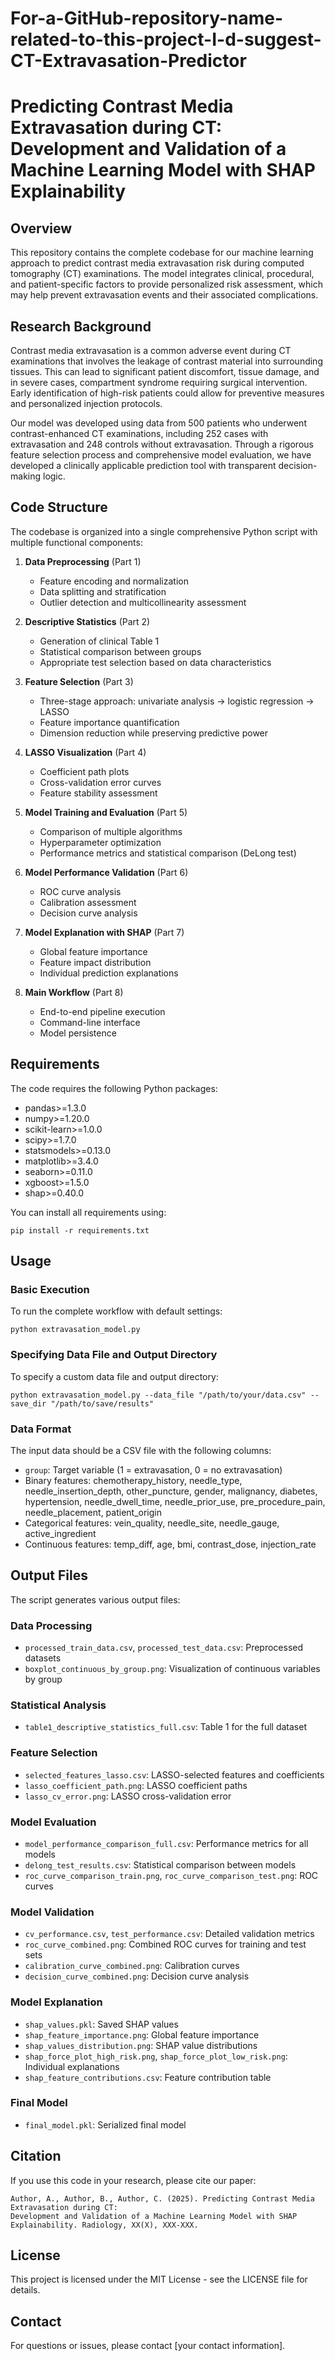 # For-a-GitHub-repository-name-related-to-this-project-I-d-suggest-CT-Extravasation-Predictor
# Predicting Contrast Media Extravasation during CT: Development and Validation of a Machine Learning Model with SHAP Explainability

## Overview

This repository contains the complete codebase for our machine learning approach to predict contrast media extravasation risk during computed tomography (CT) examinations. The model integrates clinical, procedural, and patient-specific factors to provide personalized risk assessment, which may help prevent extravasation events and their associated complications.

## Research Background

Contrast media extravasation is a common adverse event during CT examinations that involves the leakage of contrast material into surrounding tissues. This can lead to significant patient discomfort, tissue damage, and in severe cases, compartment syndrome requiring surgical intervention. Early identification of high-risk patients could allow for preventive measures and personalized injection protocols.

Our model was developed using data from 500 patients who underwent contrast-enhanced CT examinations, including 252 cases with extravasation and 248 controls without extravasation. Through a rigorous feature selection process and comprehensive model evaluation, we have developed a clinically applicable prediction tool with transparent decision-making logic.

## Code Structure

The codebase is organized into a single comprehensive Python script with multiple functional components:

1. **Data Preprocessing** (Part 1)
   - Feature encoding and normalization
   - Data splitting and stratification
   - Outlier detection and multicollinearity assessment

2. **Descriptive Statistics** (Part 2)
   - Generation of clinical Table 1
   - Statistical comparison between groups
   - Appropriate test selection based on data characteristics

3. **Feature Selection** (Part 3)
   - Three-stage approach: univariate analysis → logistic regression → LASSO
   - Feature importance quantification
   - Dimension reduction while preserving predictive power

4. **LASSO Visualization** (Part 4)
   - Coefficient path plots
   - Cross-validation error curves
   - Feature stability assessment

5. **Model Training and Evaluation** (Part 5)
   - Comparison of multiple algorithms
   - Hyperparameter optimization
   - Performance metrics and statistical comparison (DeLong test)

6. **Model Performance Validation** (Part 6)
   - ROC curve analysis
   - Calibration assessment
   - Decision curve analysis

7. **Model Explanation with SHAP** (Part 7)
   - Global feature importance
   - Feature impact distribution
   - Individual prediction explanations

8. **Main Workflow** (Part 8)
   - End-to-end pipeline execution
   - Command-line interface
   - Model persistence

## Requirements

The code requires the following Python packages:
- pandas>=1.3.0
- numpy>=1.20.0
- scikit-learn>=1.0.0
- scipy>=1.7.0
- statsmodels>=0.13.0
- matplotlib>=3.4.0
- seaborn>=0.11.0
- xgboost>=1.5.0
- shap>=0.40.0

You can install all requirements using:
```
pip install -r requirements.txt
```

## Usage

### Basic Execution

To run the complete workflow with default settings:
```
python extravasation_model.py
```

### Specifying Data File and Output Directory

To specify a custom data file and output directory:
```
python extravasation_model.py --data_file "/path/to/your/data.csv" --save_dir "/path/to/save/results"
```

### Data Format

The input data should be a CSV file with the following columns:
- `group`: Target variable (1 = extravasation, 0 = no extravasation)
- Binary features: chemotherapy_history, needle_type, needle_insertion_depth, other_puncture, gender, malignancy, diabetes, hypertension, needle_dwell_time, needle_prior_use, pre_procedure_pain, needle_placement, patient_origin
- Categorical features: vein_quality, needle_site, needle_gauge, active_ingredient
- Continuous features: temp_diff, age, bmi, contrast_dose, injection_rate

## Output Files

The script generates various output files:

### Data Processing
- `processed_train_data.csv`, `processed_test_data.csv`: Preprocessed datasets
- `boxplot_continuous_by_group.png`: Visualization of continuous variables by group

### Statistical Analysis
- `table1_descriptive_statistics_full.csv`: Table 1 for the full dataset

### Feature Selection
- `selected_features_lasso.csv`: LASSO-selected features and coefficients
- `lasso_coefficient_path.png`: LASSO coefficient paths
- `lasso_cv_error.png`: LASSO cross-validation error

### Model Evaluation
- `model_performance_comparison_full.csv`: Performance metrics for all models
- `delong_test_results.csv`: Statistical comparison between models
- `roc_curve_comparison_train.png`, `roc_curve_comparison_test.png`: ROC curves

### Model Validation
- `cv_performance.csv`, `test_performance.csv`: Detailed validation metrics
- `roc_curve_combined.png`: Combined ROC curves for training and test sets
- `calibration_curve_combined.png`: Calibration curves
- `decision_curve_combined.png`: Decision curve analysis

### Model Explanation
- `shap_values.pkl`: Saved SHAP values
- `shap_feature_importance.png`: Global feature importance
- `shap_values_distribution.png`: SHAP value distributions
- `shap_force_plot_high_risk.png`, `shap_force_plot_low_risk.png`: Individual explanations
- `shap_feature_contributions.csv`: Feature contribution table

### Final Model
- `final_model.pkl`: Serialized final model

## Citation

If you use this code in your research, please cite our paper:

```
Author, A., Author, B., Author, C. (2025). Predicting Contrast Media Extravasation during CT: 
Development and Validation of a Machine Learning Model with SHAP Explainability. Radiology, XX(X), XXX-XXX.
```

## License

This project is licensed under the MIT License - see the LICENSE file for details.

## Contact

For questions or issues, please contact [your contact information].
